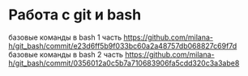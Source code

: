 # Работа с git и bash
базовые команды в bash 1 часть https://github.com/milana-h/git_bash/commit/e23d6ff5b9f033bc60a2a48757db068827c69f7d
базовые команды в bash 2 часть https://github.com/milana-h/git_bash/commit/0356012a0c5b7a710683906fa5cdd320c3a3abe8

